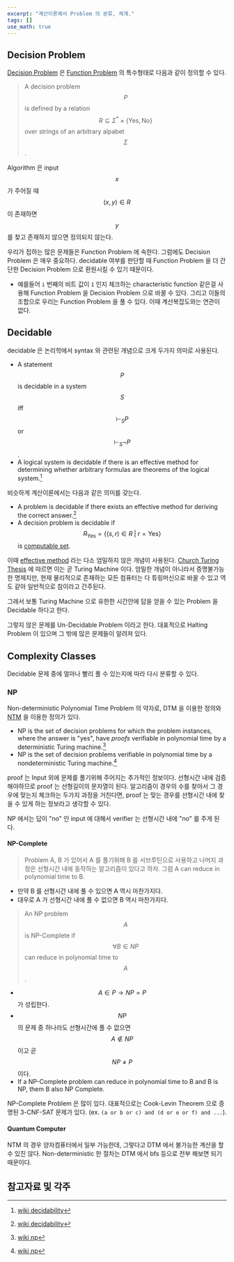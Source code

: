 ```yaml
---
excerpt: "계산이론에서 Problem 의 분류, 체계."
tags: []
use_math: true
---
```


## Decision Problem

[Decision Problem](https://en.wikipedia.org/wiki/Decision_problem) 은 [Function Problem](https://en.wikipedia.org/wiki/Function_problem) 의 특수형태로 다음과 같이 정의할 수 있다.

> A decision problem $$P$$ is defined by a relation 
$$ \mathit{R} \subseteq \Sigma^* \times \{\text{Yes}, \text{No} \}$$ 
over strings of an arbitrary alpabet $$\Sigma$$ .

Algorithm 은 input $$x$$ 가 주어질 때 $$(x, y) \in \mathit{R}$$ 이 존재하면 $$y$$ 를 찾고 존재하지 않으면 정의되지 않는다. 


우리가 접하는 많은 문제들은 Function Problem 에 속한다. 그럼에도 Decision Problem 은 매우 중요하다. decidable 여부를 판단할 때 Function Problem 을 더 간단한 Decision Problem 으로 환원시킬 수 있기 때문이다. 
+ 예를들어  ```i``` 번째의 비트 값이 ```1``` 인지 체크하는 characteristic function 같은걸 사용해 Function Problem 을 Decision Problem 으로 바꿀 수 있다. 그리고 이들의 조합으로 우리는 Function Problem 을 풀 수 있다. 이때 계산복잡도와는 연관이 없다.



## Decidable

decidable 은 논리학에서 syntax 와 관련된 개념으로 크게 두가지 의미로 사용된다.  
+ A statement $$P$$ is decidable in a system $$S$$  iff $$\vdash_{S} P$$ or $$\vdash_{S} \neg P$$.
+ A logical system is decidable if there is an effective method for determining whether arbitrary formulas are theorems of the logical system.[^wiki_decidability]

비슷하게 계산이론에서는 다음과 같은 의미를 갖는다.
+ A problem is decidable if there exists an effective method for deriving the correct answer.[^wiki_decidability]
+ A decision problem is decidable if 
$$R_\text{Yes} = \{ (s, r) \in R  \; \vert \; r = \text{Yes} \}$$ is
 [computable set](https://en.wikipedia.org/wiki/Computable_set).

이때 [effective method](https://en.wikipedia.org/wiki/Effective_method) 라는 다소 엄밀하지 않은 개념이 사용된다. [Church Turing Thesis](https://en.wikipedia.org/wiki/Church%E2%80%93Turing_thesis) 에 따르면 이는 곧 Turing Machine 이다. 
엄밀한 개념이 아니라서 증명불가능한 명제지만, 현재 물리적으로 존재하는 모든 컴퓨터는 다 튜링머신으로 바꿀 수 있고 역도 같아 일반적으로 참이라고 간주된다.

그래서 보통 Turing Machine 으로 유한한 시간안에 답을 얻을 수 있는 Problem 을 Decidable 하다고 한다.

그렇지 않은 문제를 Un-Decidable Problem 이라고 한다. 대표적으로 Halting Problem 이 있으며 그 밖에 많은 문제들이 알려져 있다.


## Complexity Classes

Decidable 문제 중에 얼마나 빨리 풀 수 있는지에 따라 다시 분류할 수 있다.



### NP

Non-deterministic Polynomial Time Problem 의 약자로, DTM 을 이용한 정의와 [NTM](https://en.wikipedia.org/wiki/Nondeterministic_Turing_machine) 을 이용한 정의가 있다.
> 
+ NP is the set of decision problems for which the problem instances, where the answer is "yes", have _proofs_ verifiable in polynomial time by a deterministic Turing machine.[^wiki_np]
+ NP is the set of decision problems verifiable in polynomial time by a nondeterministic Turing machine.[^wiki_np]

proof 는 Input 외에 문제를 풀기위해 주어지는 추가적인 정보이다. 선형시간 내에 검증해야하므로 proof 는 선형길이의 문자열이 된다. 알고리즘이 경우의 수를 찾아서 그 경우에 맞는지 체크하는 두가지 과정을 거친다면, proof 는 맞는 경우를 선형시간 내에 찾을 수 있게 하는 정보라고 생각할 수 있다. 

NP 에서는 답이 "no" 인 input 에 대해서 verifier 는 선형시간 내에 "no" 를 주게 된다. 


#### NP-Complete

> Problem A, B 가 있어서 A 를 풀기위해 B 를 서브루틴으로 사용하고 나머지 과정은 선형시간 내에 동작하는 알고리즘이 있다고 하자. 그럼 A can reduce in polynomial time to B.

+ 만약 B 를 선형시간 내에 풀 수 있으면 A 역시 마찬가지다.
+ 대우로 A 가 선형시간 내에 풀 수 없으면 B 역시 마찬가지다.

> An NP problem $$A$$ is NP-Complete if $$\forall {B \in \mathit{NP}}$$ can reduce in polynomial time to $$A$$.

+ $$A \in P \rightarrow NP = P$$ 가 성립한다.
+ $$NP$$ 의 문제 중 하나라도 선형시간에 풀 수 없으면 $$A \notin NP$$ 이고 곧 $$NP \neq P$$ 이다.
+ If a NP-Complete problem can reduce in polynomial time to B and B is NP, them B also NP Complete.

NP-Complete Problem 은 많이 있다. 대표적으로는 Cook-Levin Theorem 으로 증명된  3-CNF-SAT 문제가 있다. (ex. ```(a or b or c) and (d or e or f) and ...```).







#### Quantum Computer

NTM 의 경우 양자컴퓨터에서 일부 가능한데, 그렇다고 DTM 에서 불가능한 계산을 할 수 있진 않다. Non-deterministic 한 절차는 DTM 에서 bfs 등으로 전부 해보면 되기 때문이다.





## 참고자료 및 각주


[^wiki_decidability]: [wiki decidability](https://en.wikipedia.org/wiki/Decidability_(logic))

[^wiki_np]: [wiki np](https://en.wikipedia.org/wiki/NP_(complexity))